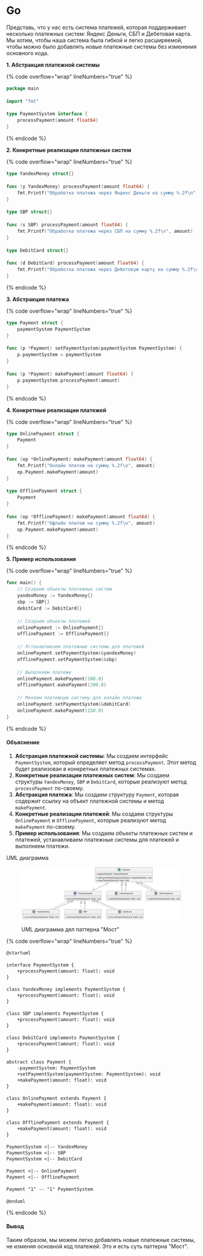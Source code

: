 # Go

Представь, что у нас есть система платежей, которая поддерживает несколько платежных систем: Яндекс Деньги, СБП и Дебетовая карта. Мы хотим, чтобы наша система была гибкой и легко расширяемой, чтобы можно было добавлять новые платежные системы без изменения основного кода.

**1. Абстракция платежной системы**

{% code overflow="wrap" lineNumbers="true" %}
```go
package main

import "fmt"

type PaymentSystem interface {
    processPayment(amount float64)
}
```
{% endcode %}

**2. Конкретные реализации платежных систем**

{% code overflow="wrap" lineNumbers="true" %}
```go
type YandexMoney struct{}

func (y YandexMoney) processPayment(amount float64) {
    fmt.Printf("Обработка платежа через Яндекс Деньги на сумму %.2f\n", amount)
}

type SBP struct{}

func (s SBP) processPayment(amount float64) {
    fmt.Printf("Обработка платежа через СБП на сумму %.2f\n", amount)
}

type DebitCard struct{}

func (d DebitCard) processPayment(amount float64) {
    fmt.Printf("Обработка платежа через Дебетовую карту на сумму %.2f\n", amount)
}
```
{% endcode %}

**3. Абстракция платежа**

{% code overflow="wrap" lineNumbers="true" %}
```go
type Payment struct {
    paymentSystem PaymentSystem
}

func (p *Payment) setPaymentSystem(paymentSystem PaymentSystem) {
    p.paymentSystem = paymentSystem
}

func (p *Payment) makePayment(amount float64) {
    p.paymentSystem.processPayment(amount)
}
```
{% endcode %}

**4. Конкретные реализации платежей**

{% code overflow="wrap" lineNumbers="true" %}
```go
type OnlinePayment struct {
    Payment
}

func (op *OnlinePayment) makePayment(amount float64) {
    fmt.Printf("Онлайн платеж на сумму %.2f\n", amount)
    op.Payment.makePayment(amount)
}

type OfflinePayment struct {
    Payment
}

func (op *OfflinePayment) makePayment(amount float64) {
    fmt.Printf("Офлайн платеж на сумму %.2f\n", amount)
    op.Payment.makePayment(amount)
}
```
{% endcode %}

**5. Пример использования**

{% code overflow="wrap" lineNumbers="true" %}
```go
func main() {
    // Создаем объекты платежных систем
    yandexMoney := YandexMoney{}
    sbp := SBP{}
    debitCard := DebitCard{}

    // Создаем объекты платежей
    onlinePayment := OnlinePayment{}
    offlinePayment := OfflinePayment{}

    // Устанавливаем платежные системы для платежей
    onlinePayment.setPaymentSystem(&yandexMoney)
    offlinePayment.setPaymentSystem(&sbp)

    // Выполняем платежи
    onlinePayment.makePayment(100.0)
    offlinePayment.makePayment(200.0)

    // Меняем платежную систему для онлайн платежа
    onlinePayment.setPaymentSystem(&debitCard)
    onlinePayment.makePayment(150.0)
}
```
{% endcode %}

#### Объяснение

1. **Абстракция платежной системы**: Мы создаем интерфейс `PaymentSystem`, который определяет метод `processPayment`. Этот метод будет реализован в конкретных платежных системах.
2. **Конкретные реализации платежных систем**: Мы создаем структуры `YandexMoney`, `SBP` и `DebitCard`, которые реализуют метод `processPayment` по-своему.
3. **Абстракция платежа**: Мы создаем структуру `Payment`, которая содержит ссылку на объект платежной системы и метод `makePayment`.
4. **Конкретные реализации платежей**: Мы создаем структуры `OnlinePayment` и `OfflinePayment`, которые реализуют метод `makePayment` по-своему.
5. **Пример использования**: Мы создаем объекты платежных систем и платежей, устанавливаем платежные системы для платежей и выполняем платежи.



UML диаграмма

<figure><img src="../../../../../.gitbook/assets/image (53).png" alt=""><figcaption><p>UML диаграмма дял паттерна "Мост"</p></figcaption></figure>

{% code overflow="wrap" lineNumbers="true" %}
```plant-uml
@startuml

interface PaymentSystem {
    +processPayment(amount: float): void
}

class YandexMoney implements PaymentSystem {
    +processPayment(amount: float): void
}

class SBP implements PaymentSystem {
    +processPayment(amount: float): void
}

class DebitCard implements PaymentSystem {
    +processPayment(amount: float): void
}

abstract class Payment {
    -paymentSystem: PaymentSystem
    +setPaymentSystem(paymentSystem: PaymentSystem): void
    +makePayment(amount: float): void
}

class OnlinePayment extends Payment {
    +makePayment(amount: float): void
}

class OfflinePayment extends Payment {
    +makePayment(amount: float): void
}

PaymentSystem <|-- YandexMoney
PaymentSystem <|-- SBP
PaymentSystem <|-- DebitCard

Payment <|-- OnlinePayment
Payment <|-- OfflinePayment

Payment "1" -- "1" PaymentSystem

@enduml
```
{% endcode %}

#### Вывод

Таким образом, мы можем легко добавлять новые платежные системы, не изменяя основной код платежей. Это и есть суть паттерна "Мост".
